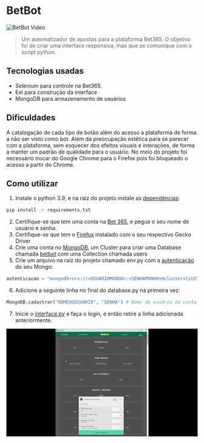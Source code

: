 # BetBot

![BetBot Video](.github/video.gif)


> Um automatizador de apostas para a plataforma Bet365. O objetivo foi de criar uma interface responsiva, mas que se comunique com o script python. 

## Tecnologias usadas
- Selenium para controle na Bet365.
- Eel para construção da interface
- MongoDB para armazenamento de usuários

## Dificuldades
A catalogação de cada tipo de botão além do acesso a plataforma de forma a não ser visto como bot. Além da preocupação estética para se parecer com a plataforma, sem esquecer dos efeitos visuais e interações, de forma a manter um padrão de qualidade para o usuário. No meio do projeto foi necessário trocar do Google Chrome para o Firefox pois foi bloqueado o acesso a partir do Chrome.

## Como utilizar
1. Instale o python 3.9, e na raiz do projeto instale as [dependências]((./requirements.txt)):
```bash
pip install -r requirements.txt
```
2. Certifique-se que tem uma conta na [Bet 365](https://www.bet365.com/), e pegue o seu nome de usuário e senha.
3. Certifique-se que tem o [Firefox](./widgets.py) instalado com o seu respectivo Gecko Driver 
4. Crie uma conta no [MongoDB](https://medium.com/reprogramabr/conectando-no-banco-de-dados-cloud-mongodb-atlas-bca63399693f#:~:text=Acesse%20ao%20site%20do%20MongoDB,esquerdo%2C%20clique%20em%20Database%20Access.), um Cluster para criar uma Database chamada [betbot](./database.py) com uma Collection chamada users
5. Crie um arquivo na raiz do projeto chamado env.py com a [autenticação](https://docs.atlas.mongodb.com/tutorial/connect-to-your-cluster/) do seu Mongo:
```py
autenticacao = "mongodb+srv://<USUARIOMONGO>:<SENHAMONHO>@cluster<CLUSTERID>.mongodb.net/betbot?retryWrites=true&w=majority"
```
6. Adicione a seguinte linha no final do database.py na primeira vez:
```py
MongoDB.cadastrar("NOMEDOUSUARIO", "SENHA") # Nome do usuário da conta da Bet e sua senha
```
7. Inicie o [interface.py](./interface.py) e faça o login, e então retire a linha adicionada anteriormente.

![Config Video](.github/configVideo.gif)
